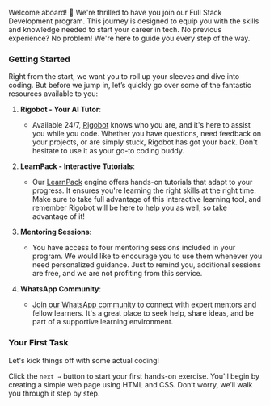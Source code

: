 Welcome aboard! 🎉 We're thrilled to have you join our Full Stack Development program. This journey is designed to equip you with the skills and knowledge needed to start your career in tech. No previous experience? No problem! We're here to guide you every step of the way.

### Getting Started

Right from the start, we want you to roll up your sleeves and dive into coding. But before we jump in, let’s quickly go over some of the fantastic resources available to you:

1. **Rigobot - Your AI Tutor**:
   - Available 24/7, [Rigobot](https://4geeks.com/rigobot) knows who you are, and it's here to assist you while you code. Whether you have questions, need feedback on your projects, or are simply stuck, Rigobot has got your back. Don't hesitate to use it as your go-to coding buddy.

2. **LearnPack - Interactive Tutorials**:
   - Our [LearnPack](https://4geeks.com/learnpack) engine offers hands-on tutorials that adapt to your progress. It ensures you're learning the right skills at the right time. Make sure to take full advantage of this interactive learning tool, and remember Rigobot will be here to help you as well, so take advantage of it!

3. **Mentoring Sessions**:
   - You have access to four mentoring sessions included in your program. We would like to encourage you to use them whenever you need personalized guidance. Just to remind you, additional sessions are free, and we are not profiting from this service.

4. **WhatsApp Community**:
   - [Join our WhatsApp community](https://chat.whatsapp.com/CBppI0ulMt8Dx4Fsw9AreG) to connect with expert mentors and fellow learners. It's a great place to seek help, share ideas, and be part of a supportive learning environment.

### Your First Task

Let's kick things off with some actual coding! 

Click the `next →` button to start your first hands-on exercise. You'll begin by creating a simple web page using HTML and CSS. Don’t worry, we’ll walk you through it step by step.
